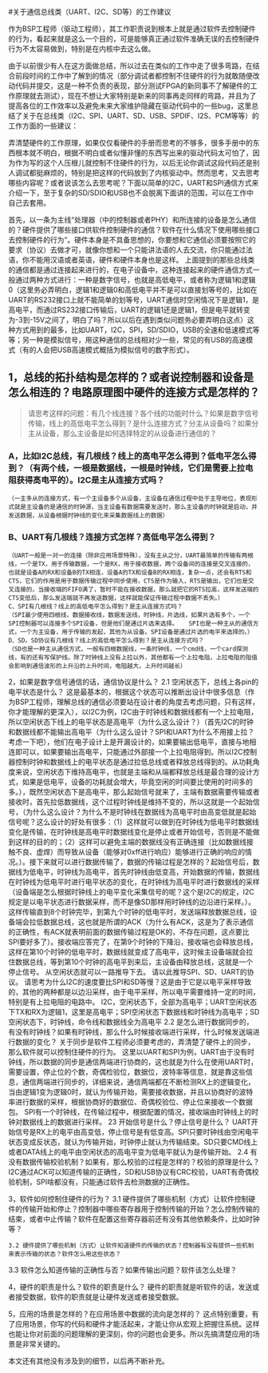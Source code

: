 
#关于通信总线类（UART、I2C、SD等）的工作建议

作为BSP工程师（驱动工程师），其工作职责说到根本上就是通过软件去控制硬件的行为，看起来就是这么一个目的，可是能够真正通过软件准确无误的去控制硬件行为不太容易做到，特别是在内核中去这么做。

由于以前很少有人在这方面做总结，所以过去在类似的工作中走了很多弯路，在结合前段时间的工作中了解到的情况（部分调试者都控制不住硬件的行为就敢随便改动代码并提交，这是一种不负责的表现，部分测试FPGA的新同事不了解硬件的工作原理就去测试），现在不想让大家特别是新来的同事再走同样的弯路，并且为了提高各位的工作效率以及避免未来大家维护隐藏在驱动代码中的一些bug，这里总结了关于在总线类（I2C、SPI、UART、SD、USB、SPDIF、I2S、PCM等等）的工作方面的一些建议：

弄清楚硬件的工作原理，如果仅仅看硬件的手册而思考的不够多，很多手册中的东西根本就不明白，根据不明白或者似懂非懂的东西写出来的驱动代码太可怕了，因为作为写的这个人压根儿就控制不住硬件的行为，以后无论你调试这段代码还是别人调试都挺麻烦的，特别是把这样的代码放到了内核驱动中。然而思考，又去思考哪些内容呢？或者说该怎么去思考呢？下面以简单的I2C，UART和SPI通信方式来介绍一下，至于复杂的SD/SDIO和USB也不会脱离下面讲的范围，可以在工作中自己去套用。

首先，以一条为主线“处理器（中的控制器或者PHY）和所连接的设备是怎么通信的？硬件提供了哪些接口供软件控制硬件的通信？软件在什么情况下使用哪些接口去控制硬件的行为”。硬件本身是不具备思想的，你要想和它通信必须要按照它的要求（协议）去做才可，就像你想和一个只能讲法语的人去交流，你只能通过法语，你不能用汉语或者英语，硬件和硬件本身也是这样。
上面提到的那些总线类的通信都是通过连接起来进行的，在电子设备中，这种连接起来的硬件通信方式一般通过两种方式进行：一种是数字信号，也就是高低电平，或者称为逻辑1和逻辑0（这里务必弄明白，逻辑1和逻辑0和高低电平并不是可以直接划等号的，比如在UART的RS232接口上就不能简单的划等号，UART通信时空闲情况下是逻辑1，是高电平，而通过RS232接口传输后，UART的逻辑1还是逻辑1，但是电平就转变为-3到-15V之间了，明白了吗？所以以后在遇到类似问题务必要弄明白这点）这种方式用到的最多，比如UART，I2C，SPI，SD/SDIO，USB的全速和低速模式等等；另一种是模拟信号，用这种通信的总线相对少一些，常见的有USB的高速模式（有的人会把USB高速模式概括为模拟信号的数字形式）。

## 1，总线的拓扑结构是怎样的？或者说控制器和设备是怎么相连的？电路原理图中硬件的连接方式是怎样的？

>请思考这样的问题：有几个线连接？各个线的功能时什么？如果是数字信号传输，线上的高低电平怎么得到？是什么连接方式？分主从设备吗？如果分主从设备，那么主设备是如何选择特定的从设备进行通信的？

###   A，比如I2C总线，有几根线？线上的高电平怎么得到？低电平怎么得到？（有两个线，一根是数据线，一根是时钟线，它们是需要上拉电阻获得高电平的）。I2C是主从连接方式吗？
	（一主多从的连接方式，有一个主设备多个从设备，主设备在通信过程中处于主导地位，表现形式就是主设备的是通信的时钟源，当主设备有数据需要发送时，那么主设备的时钟就是启动，并发送数据，从设备根据时钟线的变化来采集数据线上的数据）

### B、UART有几根线？连接方式怎样？高低电平怎么得到？
	（UART一般是一对一的连接（除非应用场景特殊），没有主从之分，UART最简单的传输有两根线，一个是TX，用于传输数据，一个是RX，用于接收数据，两个设备间的连接是交叉连接的，也就是设备A的RX和设备B的TX相连，设备A的TX和设备B的RX相连，复杂一点，还会有RTS和CTS，它们的作用是用于数据传输过程中同步使用，CTS是作为输入，RTS是输出，它们也是交叉连接的，当接收端的FIFO满了，暂时不能在接收数据，那么就把它的RTS拉高，这样发送端的CTS变低后，那么发送端就不再发送数据，这样就能保证传输过程中数据不丢失。）
	C、SPI有几根线？线上的高低电平怎么得到？是主从连接方式吗？
	（SPI最少使用四根线，数据接收线，数据发送线，时钟线，片选线，如果片选有多个，一个SPI控制器可以连接多个SPI设备，但是他们是通过片选来选择。	SPI也是一种主从的通信方式，一个为主设备，用于传输的发起，其他为从设备。SPI设备是通过片选的电平来选择的。）
	D、SD，SD协议有几根线？线上的高低电平怎么得到？是主从连接方式吗？
	（SD也是一种主从通信方式，一般有四根数据线，一条时钟线，一个cmd线，一个card探测线，有的还有写保护线。除了时钟线上没有上拉以外，其他都有一个上拉电阻，上拉电阻的阻值会影响到通信波形的上升沿的上升时间，电阻越大，上升时间越长）

2，如果是数字信号通信的话，通信协议是什么？
	2.1 空闲状态下，总线上各pin的电平状态是什么？
	这是最基本的，根据这个状态可以推断出设计中很多信息（作为BSP工程师，理解总线的通信必须要站在设计者的角度去考虑问题，只有这样，你才能理解的更深入），以I2C为例，I2C由于时钟线和数据线都有一个上拉电阻，所以空闲状态下线上的电平状态是高电平（为什么这么设计？）（首先I2C的时钟和数据线都不能输出高电平（为什么这么设计？SPI和UART为什么不用接上拉？考虑一下吧），他们在电子设计上是开漏设计的，如果要输出低电平，直接与地相连即可以，如果要输出高电平，只能通过外部接一个上拉电阻得到。所以I2C控制器控制时钟和数据线上的电平状态是通过拉低总线或者释放总线得到的。从功耗角度来说，空闲状态下维持高电平，也就是主端和从端都释放总线是最合理的设计方式，如果是低电平，设备的功耗就会增大，毕竟空闲的时间要比使用的时间多的多。），既然空闲状态下是高电平，那么起始信号就来了，主端有数据需要传输或者接收时，首先拉低数据线，这个过程时钟线是维持不变的，所以这就是一个起始信号，（为什么这么设计？为什么不是时钟线在数据线为高电平时由高变低就是起始信号呢？这么设计的好处有很多：（1）这样就可以做到在时钟线为低电平时数据线变化是传输，在时钟线是高电平时数据线变化是停止或者开始信号，否则是不能做到这样的目的的；（2）这样可以避免主端的数据线没有正确连接（比如数据线接触不良、虚焊）而导致从设备（能够对0xff进行响应）能够进行正确的响应的情况。）。接下来就可以进行数据传输了，数据的传输过程是怎样的？起始信号后，数据线为低电平，时钟线为高电平，首先时钟线由低变高，开始数据的传输，数据线在时钟线为低电平时进行电平状态的变化，在时钟线为高电平时进行数据线的采样（设备端是怎么根据时钟线上的电平变化采集信号的呢？这个是I2C的规定，I2C规定是以电平状态进行数据采样，而不是像SD那样用时钟线的边沿进行采样。）。这样传输直到8个时钟完毕，到第九个时钟的低电平时，发送端释放数据总线，设备端会拉低数据总线，这也就是所谓的ACK（为什么有ACK，这是为了表示通信的正确性，有ACK就表明前面的数据传输过程是OK的，不存在问题，这点要比SPI要好多了）。接收端应答完了，在第9个时钟的下降沿，接收端也会释放总线，这样在第10个时钟的低电平时，数据线就变成了高电平，这时候主设备端就会拉住数据总线，等到第10个时钟的高电平到来后，主设备由释放总线，这就是一个停止信号。
	从空闲状态就可以一路推导下去。
	请以此推导SPI、SD、UART的协议。
	请思考为什么I2C的速度要比SPI和SD等慢？这是由于它是以电平采样导致的，其他的两种都是以边沿采样，由于电平采样，所以电平需要维持一定的时间，特别是有上拉电阻的电路中。
	I2C，空闲状态下，全部为高电平；UART空闲状态下TX和RX为逻辑1，这里是高电平；SPI空闲状态下数据线和时钟线为高电平；SD空闲状态下，时钟线，命令线和数据线全为高电平
	2.2 是怎么进行数据同步的，有没有时钟线？如果有时钟线，那么什么时候接收端进行采样，什么时候发送端进行数据的变化？
	关于同步是软件工程师必须要考虑的，弄清楚了硬件上的同步，那么软件就可以控制住硬件的行为。
	这里以UART和SPI为例，UART由于没有时钟线，所以数据的同步是通信两端进行协商的，这也就是为什么在使用UART时，需要设置，停止位的个数，奇偶检验位，数据位，波特率等信息，就是靠这些信息，通信两端进行同步的，详细来说，通信两端都在不断检测RX上的逻辑变化，当由逻辑1变为逻辑0时，就认为传输开始，需要接收数据，并且以协商好的波特率进行数据的采样，根据协商好的数据位、奇偶校验位、停止位来接收一个数据包。
	SPI有一个时钟线，在传输过程中，根据配置的情况，接收端由时钟线上的时钟对数据线上的数据进行采样。
	23 开始信号是什么？停止信号是什么？
	UART开始信号是RX上的电平由高变低，停止信号是有低变高。SPI只要时钟线由空闲电平状态变成反状态，就认为传输开始，时钟停止就认为传输结束。SD只要CMD线上或者DATA线上的电平由空闲状态的高电平变为低电平就认为是传输开始。
	2.4 有没有数据传输校验机制？如果有，那么校验的过程是怎样的？校验的原理是什么？
	I2C通过ACK可以知道传输的正确性，SD和USB协议有CRC校验，UART有奇偶校验机制，SPI啥都没有，只能通过软件去检测数据的正确性。

3，软件如何控制住硬件的行为？
	3.1 硬件提供了哪些机制（方式）让软件控制硬件的传输开始和停止？控制器中哪些寄存器用于控制传输的开始？怎么控制传输的结束，或者中止传输？软件在配置这些寄存器前还有没有其他依赖条件，比如时钟等？

	3.2 硬件提供了哪些机制（方式）让软件知道硬件的传输的状态？控制器有没有提供一些机制来表示传输的状态？软件怎么用这些状态？


3.3 软件怎么知道传输的正确性与否？如果传输出问题？软件该怎么处理？


4，硬件的职责是什么？软件的职责是什么？
	硬件的职责就是听软件的话，发送或者接受数据，软件的职责就是让硬件发送或者接受数据。

5，应用的场景是怎样的？在应用场景中数据的流向是怎样的？
这点特别重要，有了应用场景，你写的代码和硬件才能活起来，才能让你从宏观上把握住系统。这样也能让你对前面的问题理解的更深刻，你的问题也会更多。所以先搞清楚应用的场景是非常关键的。

本文还有其他没有涉及到的细节，以后再不断补充。
